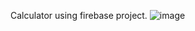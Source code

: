 Calculator using firebase project.
![image](https://github.com/user-attachments/assets/ea315154-bfb3-45eb-83f5-e1d93540e394)
